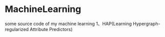 # MachineLearning
some source code of  my machine learning
1、HAP(Learning Hypergraph-regularized Attribute Predictors)
